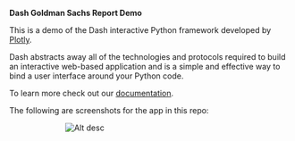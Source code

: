 **Dash Goldman Sachs Report Demo**

This is a demo of the Dash interactive Python framework developed by [Plotly](https://plot.ly/).

Dash abstracts away all of the technologies and protocols required to build an interactive web-based application and is a simple and effective way to bind a user interface around your Python code.

To learn more check out our [documentation](https://plot.ly/dash).

The following are screenshots for the app in this repo:

<img src="https://camo.githubusercontent.com/2bd6f77720dd7927c0a1d2384ecf89fee51027fb/68747470733a2f2f63646e2e7261776769742e636f6d2f706c6f746c792f646173682d676f6c646d616e2d73616368732d7265706f72742d64656d6f2f6d61737465722f53637265656e73686f74732f53637265656e73686f742e706e673f746f6b656e3d41526b62773449316a772d69456a6c716439413565545f744f467754586a68696b73355a553745757741253344253344" alt="Alt desc" data-canonical-src="https://cdn.rawgit.com/plotly/dash-goldman-sachs-report-demo/master/Screenshots/Screenshot.png?token=ARkbw4I1jw-iEjlqd9A5eT_tOFwTXjhiks5ZU7EuwA%3D%3D" style="margin: 0 100px;">
